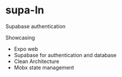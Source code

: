 # supa-ln

Supabase authentication

Showcasing
- Expo web
- Supabase for authentication and database
- Clean Architecture
- Mobx state management

